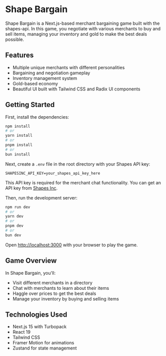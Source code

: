 # Shape Bargain

Shape Bargain is a Next.js-based merchant bargaining game built with the shapes-api. In this game, you negotiate with various merchants to buy and sell items, managing your inventory and gold to make the best deals possible.

## Features

- Multiple unique merchants with different personalities
- Bargaining and negotiation gameplay
- Inventory management system
- Gold-based economy
- Beautiful UI built with Tailwind CSS and Radix UI components

## Getting Started

First, install the dependencies:

```bash
npm install
# or
yarn install
# or
pnpm install
# or
bun install
```

Next, create a `.env` file in the root directory with your Shapes API key:

```
SHAPESINC_API_KEY=your_shapes_api_key_here
```

This API key is required for the merchant chat functionality. You can get an API key from [Shapes Inc](https://shapes.inc/developer).

Then, run the development server:

```bash
npm run dev
# or
yarn dev
# or
pnpm dev
# or
bun dev
```

Open [http://localhost:3000](http://localhost:3000) with your browser to play the game.

## Game Overview

In Shape Bargain, you'll:
- Visit different merchants in a directory
- Chat with merchants to learn about their items
- Haggle over prices to get the best deals
- Manage your inventory by buying and selling items

## Technologies Used

- Next.js 15 with Turbopack
- React 19
- Tailwind CSS
- Framer Motion for animations
- Zustand for state management